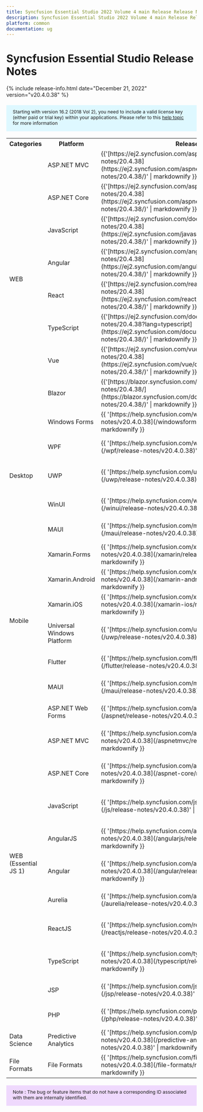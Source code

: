 ```yaml
---
title: Syncfusion Essential Studio 2022 Volume 4 main Release Release Notes  
description: Syncfusion Essential Studio 2022 Volume 4 main Release Release Notes  
platform: common
documentation: ug
---
```


# Syncfusion Essential Studio  Release Notes  

{% include release-info.html date="December 21, 2022"   version="v20.4.0.38" %} 

<style>
#license {
    font-size: .88em!important;
margin-top: 1.5em;     margin-bottom: 1.5em;
    background-color: #def8ff;
    padding: 10px 17px 14px;
}
</style>

<div id="license">
Starting with version 16.2 (2018 Vol 2), you need to include a valid license key (either paid or trial key) within your applications. 
Please refer to this <a href="/common/essential-studio/licensing/license-key">help topic</a> for more information 
</div>



<table>
<tr>
<th>
Categories</th><th>
Platform</th><th>
Release Notes</th><th>
Read Me</th></tr>
<tr>
<td rowspan="8">
WEB 
</td>
<td>
ASP.NET MVC
</td>
<td>{{'[https://ej2.syncfusion.com/aspnetmvc/documentation/release-notes/20.4.38](https://ej2.syncfusion.com/aspnetmvc/documentation/release-notes/20.4.38/)' | markdownify }}
</td>
<td>{{'[http://files2.syncfusion.com/Installs/v20.4.0.38/ReadMe/web/ASPMVC.html](http://files2.syncfusion.com/Installs/v20.4.0.38/ReadMe/web/ASPMVC.html)' | markdownify }}
</td>
</tr>
<tr>
<td>
ASP.NET Core	
</td>
<td>{{'[https://ej2.syncfusion.com/aspnetcore/documentation/release-notes/20.4.38](https://ej2.syncfusion.com/aspnetcore/documentation/release-notes/20.4.38/)' | markdownify }}
</td>
<td>{{'[http://files2.syncfusion.com/Installs/v20.4.0.38/ReadMe/web/ASPNETCORE.html](http://files2.syncfusion.com/Installs/v20.4.0.38/ReadMe/web/ASPNETCORE.html)' | markdownify }}
</td>
</tr>
<tr>
<td>
JavaScript
</td>
<td>{{'[https://ej2.syncfusion.com/documentation/release-notes/20.4.38](https://ej2.syncfusion.com/javascript/documentation/release-notes/20.4.38/)' | markdownify }}
</td>
<td>{{'[http://files2.syncfusion.com/Installs/v20.4.0.38/ReadMe/web/JavaScript.html](http://files2.syncfusion.com/Installs/v20.4.0.38/ReadMe/web/JavaScript.html)' | markdownify }}
</td>
</tr>
<tr>
<td>
Angular
</td>
<td>{{'[https://ej2.syncfusion.com/angular/documentation/release-notes/20.4.38](https://ej2.syncfusion.com/angular/documentation/release-notes/20.4.38/)' | markdownify }}
</td>
<td>{{'[http://files2.syncfusion.com/Installs/v20.4.0.38/ReadMe/web/Angular.html](http://files2.syncfusion.com/Installs/v20.4.0.38/ReadMe/web/Angular.html)' | markdownify }}
</td>
</tr>
<tr>
<td>
React
</td>
<td>{{'[https://ej2.syncfusion.com/react/documentation/release-notes/20.4.38](https://ej2.syncfusion.com/react/documentation/release-notes/20.4.38/)' | markdownify }}
</td>
<td>{{'[http://files2.syncfusion.com/Installs/v20.4.0.38/ReadMe/web/React.html](http://files2.syncfusion.com/Installs/v20.4.0.38/ReadMe/web/React.html)' | markdownify }}
</td>
</tr>
<tr>
<td>
TypeScript
</td>
<td>{{'[https://ej2.syncfusion.com/documentation/release-notes/20.4.38?lang=typescript](https://ej2.syncfusion.com/documentation/release-notes/20.4.38/)' | markdownify }}
</td>
<td>{{'[http://files2.syncfusion.com/Installs/v20.4.0.38/ReadMe/web/TypeScript.html](http://files2.syncfusion.com/Installs/v20.4.0.38/ReadMe/web/TypeScript.html)' | markdownify }}
</td>
</tr>
<tr>
<td>
Vue
</td>
<td>{{'[https://ej2.syncfusion.com/vue/documentation/release-notes/20.4.38](https://ej2.syncfusion.com/vue/documentation/release-notes/20.4.38/)' | markdownify }}
</td>
<td>{{'[http://files2.syncfusion.com/Installs/v20.4.0.38/ReadMe/web/Vue.html](http://files2.syncfusion.com/Installs/v20.4.0.38/ReadMe/web/Vue.html)' | markdownify }}
</td>
</tr>
<tr>
<td>
Blazor
</td>
<td>{{'[https://blazor.syncfusion.com/documentation/release-notes/20.4.38/](https://blazor.syncfusion.com/documentation/release-notes/20.4.38/)' | markdownify }}
</td>
<td>{{'[http://files2.syncfusion.com/Installs/v20.4.0.38/ReadMe/web/Blazor.html](http://files2.syncfusion.com/Installs/v20.4.0.38/ReadMe/web/Blazor.html)' | markdownify }}
</td>
</tr>
<tr>
<td rowspan="5">
Desktop
</td>
<td>
Windows Forms
</td>
<td>{{ '[https://help.syncfusion.com/windowsforms/release-notes/v20.4.0.38](/windowsforms/release-notes/v20.4.0.38)' | markdownify }}
</td>
<td>{{ '[http://files2.syncfusion.com/Installs/v20.4.0.38/ReadMe/WindowsForms.html](http://files2.syncfusion.com/Installs/v20.4.0.38/ReadMe/WindowsForms.html)' | markdownify }}
</td>
</tr>
<tr>
<td>
WPF
</td>
<td>{{ '[https://help.syncfusion.com/wpf/release-notes/v20.4.0.38](/wpf/release-notes/v20.4.0.38)' | markdownify }}
</td>
<td>{{ '[http://files2.syncfusion.com/Installs/v20.4.0.38/ReadMe/WPF.html](http://files2.syncfusion.com/Installs/v20.4.0.38/ReadMe/WPF.html)' | markdownify }}
</td>
</tr>
<tr>
<td>
UWP
</td>
<td>{{ '[https://help.syncfusion.com/uwp/release-notes/v20.4.0.38](/uwp/release-notes/v20.4.0.38)' | markdownify }}
</td>
<td>{{ '[http://files2.syncfusion.com/Installs/v20.4.0.38/ReadMe/UniversalWindows.html](http://files2.syncfusion.com/Installs/v20.4.0.38/ReadMe/UniversalWindows.html)' | markdownify }}
</td>
</tr>
<tr>
<td>
WinUI
</td>
<td>{{ '[https://help.syncfusion.com/winui/release-notes/v20.4.0.38](/winui/release-notes/v20.4.0.38)' | markdownify }}
</td>
<td>{{ '[http://files2.syncfusion.com/Installs/v20.4.0.38/ReadMe/WinUI.html](http://files2.syncfusion.com/Installs/v20.4.0.38/ReadMe/WinUI.html)' | markdownify }}
</td>
</tr>
<tr>
<td>
MAUI
</td>
<td>{{ '[https://help.syncfusion.com/maui/release-notes/v20.4.0.38](/maui/release-notes/v20.4.0.38)' | markdownify }}
</td>
<td>{{ '[http://files2.syncfusion.com/Installs/v20.4.0.38/ReadMe/.NETMAUI.html](http://files2.syncfusion.com/Installs/v20.4.0.38/ReadMe/.NETMAUI.html)' | markdownify }}
</td>
</tr>
<tr>
<td rowspan="6">
Mobile
</td>
<td>
Xamarin.Forms
</td>
<td>{{ '[https://help.syncfusion.com/xamarin/release-notes/v20.4.0.38](/xamarin/release-notes/v20.4.0.38)' | markdownify }}
</td>
<td>{{ '[http://files2.syncfusion.com/Installs/v20.4.0.38/ReadMe/Xamarin_Forms.html](http://files2.syncfusion.com/Installs/v20.4.0.38/ReadMe/Xamarin_Forms.html)' | markdownify }}
</td>
</tr>
<tr>
<td>
Xamarin.Android
</td>
<td>{{ '[https://help.syncfusion.com/xamarin-android/release-notes/v20.4.0.38](/xamarin-android/release-notes/v20.4.0.38)' | markdownify }}
</td>
<td>{{ '[http://files2.syncfusion.com/Installs/v20.4.0.38/ReadMe/Xamarin_Forms.html](http://files2.syncfusion.com/Installs/v20.4.0.38/ReadMe/Xamarin_Forms.html)' | markdownify }}
</td>
</tr>
<tr>
<td>
Xamarin.iOS
</td>
<td>{{ '[https://help.syncfusion.com/xamarin-ios/release-notes/v20.4.0.38](/xamarin-ios/release-notes/v20.4.0.38)' | markdownify }}
</td>
<td>{{ '[http://files2.syncfusion.com/Installs/v20.4.0.38/ReadMe/Xamarin_Forms.html](http://files2.syncfusion.com/Installs/v20.4.0.38/ReadMe/Xamarin_Forms.html)' | markdownify }}
</td>
</tr>
<tr>
<td>
Universal Windows Platform
</td>
<td>{{ '[https://help.syncfusion.com/uwp/release-notes/v20.4.0.38](/uwp/release-notes/v20.4.0.38)' | markdownify }}
</td>
<td>{{ '[http://files2.syncfusion.com/Installs/v20.4.0.38/ReadMe/UniversalWindows.html](http://files2.syncfusion.com/Installs/v20.4.0.38/ReadMe/UniversalWindows.html)' | markdownify }}
</td>
</tr>
<tr>
<td>
Flutter
</td>
<td>{{ '[https://help.syncfusion.com/flutter/release-notes/v20.4.0.38](/flutter/release-notes/v20.4.0.38)' | markdownify }}
</td>
<td>{{ '[http://files2.syncfusion.com/Installs/v20.4.0.38/ReadMe/Flutter.html](http://files2.syncfusion.com/Installs/v20.4.0.38/ReadMe/Flutter.html)' | markdownify }}
</td>
</tr>
<tr>
<td>
MAUI
</td>
<td>{{ '[https://help.syncfusion.com/maui/release-notes/v20.4.0.38](/maui/release-notes/v20.4.0.38)' | markdownify }}
</td>
<td>{{ '[http://files2.syncfusion.com/Installs/v20.4.0.38/ReadMe/.NETMAUI.html](http://files2.syncfusion.com/Installs/v20.4.0.38/ReadMe/.NETMAUI.html)' | markdownify }}
</td>
</tr>
<tr>
<td rowspan="11">
WEB (Essential JS 1)
</td>
<td>
ASP.NET Web Forms
</td>
<td>{{ '[https://help.syncfusion.com/aspnet/release-notes/v20.4.0.38](/aspnet/release-notes/v20.4.0.38)' | markdownify }}
</td>
<td>{{ '[http://files2.syncfusion.com/Installs/v20.4.0.38/ReadMe/essential-js1/ASP.html](http://files2.syncfusion.com/Installs/v20.4.0.38/ReadMe/essential-js1/ASP.html)' | markdownify }}
</td>
</tr>
<tr>
<td>
ASP.NET MVC
</td>
<td>{{ '[https://help.syncfusion.com/aspnetmvc/release-notes/v20.4.0.38](/aspnetmvc/release-notes/v20.4.0.38)' | markdownify }}
</td>
<td>{{ '[http://files2.syncfusion.com/Installs/v20.4.0.38/ReadMe/essential-js1/ASPMVC.html](http://files2.syncfusion.com/Installs/v20.4.0.38/ReadMe/essential-js1/ASPMVC.html)' | markdownify }}
</td>
</tr>
<tr>
<td>
ASP.NET Core
</td>
<td>{{ '[https://help.syncfusion.com/aspnet-core/release-notes/v20.4.0.38](/aspnet-core/release-notes/v20.4.0.38)' | markdownify }}
</td>
<td>
{{ '[http://files2.syncfusion.com/Installs/v20.4.0.38/ReadMe/essential-js1/ASPNETCORE.html](http://files2.syncfusion.com/Installs/v20.4.0.38/ReadMe/essential-js1/ASPNETCORE.html)' | markdownify }}
</td>
</tr>
<tr>
<td>
JavaScript
</td>
<td>{{ '[https://help.syncfusion.com/js/release-notes/v20.4.0.38](/js/release-notes/v20.4.0.38)' | markdownify }}
</td>
<td>{{ '[http://files2.syncfusion.com/Installs/v20.4.0.38/ReadMe/essential-js1/JavaScript.html](http://files2.syncfusion.com/Installs/v20.4.0.38/ReadMe/essential-js1/JavaScript.html)' | markdownify }}
</td>
</tr>
<tr>
<td>
AngularJS
</td>
<td>{{ '[https://help.syncfusion.com/angularjs/release-notes/v20.4.0.38](/angularjs/release-notes/v20.4.0.38)' | markdownify }}
</td>
<td>{{ '[http://files2.syncfusion.com/Installs/v20.4.0.38/ReadMe/essential-js1/AngularJS.html](http://files2.syncfusion.com/Installs/v20.4.0.38/ReadMe/essential-js1/AngularJS.html)' | markdownify }}
</td>
</tr>
<tr>
<td>
Angular
</td>
<td>{{ '[https://help.syncfusion.com/angular/release-notes/v20.4.0.38](/angular/release-notes/v20.4.0.38)' | markdownify }}
</td>
<td>{{ '[http://files2.syncfusion.com/Installs/v20.4.0.38/ReadMe/essential-js1/Angular.html](http://files2.syncfusion.com/Installs/v20.4.0.38/ReadMe/essential-js1/Angular.html)' | markdownify }}
</td>
</tr>
<tr>
<td>
Aurelia
</td>
<td>{{ '[https://help.syncfusion.com/aurelia/release-notes/v20.4.0.38](/aurelia/release-notes/v20.4.0.38)' | markdownify }}
</td>
<td>{{ '[http://files2.syncfusion.com/Installs/v20.4.0.38/ReadMe/essential-js1/Aurelia.html](http://files2.syncfusion.com/Installs/v20.4.0.38/ReadMe/essential-js1/Aurelia.html)' | markdownify }}
</td>
</tr>
<tr>
<td>
ReactJS
</td>
<td>{{ '[https://help.syncfusion.com/reactjs/release-notes/v20.4.0.38](/reactjs/release-notes/v20.4.0.38)' | markdownify }}
</td>
<td>{{ '[http://files2.syncfusion.com/Installs/v20.4.0.38/ReadMe/essential-js1/ReactJS.html](http://files2.syncfusion.com/Installs/v20.4.0.38/ReadMe/essential-js1/ReactJS.html)' | markdownify }}
</td>
</tr>
<tr>
<td>
TypeScript
</td>
<td>{{ '[https://help.syncfusion.com/typescript/release-notes/v20.4.0.38](/typescript/release-notes/v20.4.0.38)' | markdownify }}
</td>
<td>{{ '[http://files2.syncfusion.com/Installs/v20.4.0.38/ReadMe/essential-js1/TypeScript.html](http://files2.syncfusion.com/Installs/v20.4.0.38/ReadMe/essential-js1/TypeScript.html)' | markdownify }}
</td>
</tr>
<tr>
<td>
JSP
</td>
<td>{{ '[https://help.syncfusion.com/jsp/release-notes/v20.4.0.38](/jsp/release-notes/v20.4.0.38)' | markdownify }}
</td>
<td>{{ '[http://files2.syncfusion.com/Installs/v20.4.0.38/ReadMe/essential-js1/JSP.html](http://files2.syncfusion.com/Installs/v20.4.0.38/ReadMe/essential-js1/JSP.html)' | markdownify }}
</td>
</tr>
<tr>
<td>
PHP
</td>
<td>{{ '[https://help.syncfusion.com/php/release-notes/v20.4.0.38](/php/release-notes/v20.4.0.38)' | markdownify }}
</td>
<td>{{ '[http://files2.syncfusion.com/Installs/v20.4.0.38/ReadMe/essential-js1/PHP.html](http://files2.syncfusion.com/Installs/v20.4.0.38/ReadMe/essential-js1/PHP.html)' | markdownify }}
</td>
</tr>
<tr>
<td>
Data Science
</td>
<td>
Predictive Analytics
</td>
<td>{{ '[https://help.syncfusion.com/predictive-analytics/release-notes/v20.4.0.38](/predictive-analytics/release-notes/v20.4.0.38)' | markdownify }}
</td>
<td>
</td>
</tr>
<tr>
<td>
File Formats
</td>
<td>
File Formats
</td>
<td>{{ '[https://help.syncfusion.com/file-formats/release-notes/v20.4.0.38](/file-formats/release-notes/v20.4.0.38)' | markdownify }}
</td>
<td>
</td>
</tr>
</table>


<style>
#note {
    font-size: .88em!important;
margin-top: 1.5em;     margin-bottom: 1.5em;
    background-color: #efd9fd;
    padding: 10px 17px 14px;
}
</style>
<div id="note">
Note : The bug or feature items that do not have a corresponding ID associated with them are internally identified.
</div>
